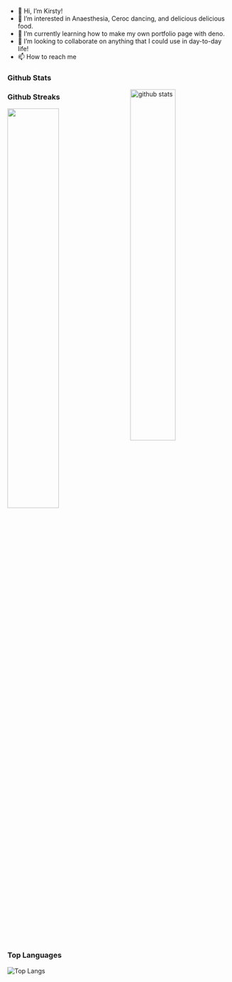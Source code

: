 - 👋 Hi, I’m Kirsty!
- 👀 I’m interested in Anaesthesia, Ceroc dancing, and delicious delicious food. 
- 🌱 I’m currently learning how to make my own portfolio page with deno.
- 💞️ I’m looking to collaborate on anything that I could use in day-to-day life!
- 📫 How to reach me


### Github Stats
<img src="https://github-readme-stats.vercel.app/api?username=Kirsty-Ammundsen&show_icons=true&theme=gotham" alt="github stats" width="45%" align="right"/>



### Github Streaks
<img src="https://github-readme-streak-stats.herokuapp.com/?user=Kirsty-Ammundsen&theme=dark" width="48%" >

### Top Languages
 ![Top Langs](https://github-readme-stats.vercel.app/api/top-langs/?username=Kirsty-Ammundsen&layout=compact)


<!---
Kirsty-Ammundsen/Kirsty-Ammundsen is a ✨ special ✨ repository because its `README.md` (this file) appears on your GitHub profile.
You can click the Preview link to take a look at your changes.
--->
